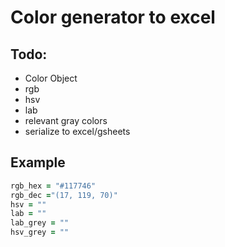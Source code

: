 # Color generator to excel
## Todo:
- Color Object
- rgb
- hsv
- lab
- relevant gray colors
- serialize to excel/gsheets

## Example
```ruby
rgb_hex = "#117746"
rgb_dec ="(17, 119, 70)"
hsv = ""
lab = ""
lab_grey = ""
hsv_grey = ""
```